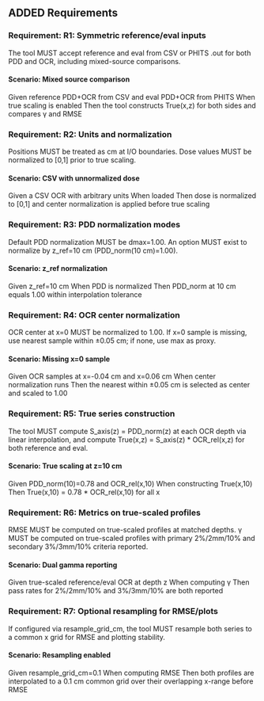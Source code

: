 ## ADDED Requirements

### Requirement: R1: Symmetric reference/eval inputs
The tool MUST accept reference and eval from CSV or PHITS .out for both PDD and OCR, including mixed-source comparisons.
#### Scenario: Mixed source comparison
Given reference PDD+OCR from CSV and eval PDD+OCR from PHITS
When true scaling is enabled
Then the tool constructs True(x,z) for both sides and compares γ and RMSE

### Requirement: R2: Units and normalization
Positions MUST be treated as cm at I/O boundaries. Dose values MUST be normalized to [0,1] prior to true scaling.
#### Scenario: CSV with unnormalized dose
Given a CSV OCR with arbitrary units
When loaded
Then dose is normalized to [0,1] and center normalization is applied before true scaling

### Requirement: R3: PDD normalization modes
Default PDD normalization MUST be dmax=1.00. An option MUST exist to normalize by z_ref=10 cm (PDD_norm(10 cm)=1.00).
#### Scenario: z_ref normalization
Given z_ref=10 cm
When PDD is normalized
Then PDD_norm at 10 cm equals 1.00 within interpolation tolerance

### Requirement: R4: OCR center normalization
OCR center at x=0 MUST be normalized to 1.00. If x=0 sample is missing, use nearest sample within ±0.05 cm; if none, use max as proxy.
#### Scenario: Missing x=0 sample
Given OCR samples at x=-0.04 cm and x=0.06 cm
When center normalization runs
Then the nearest within ±0.05 cm is selected as center and scaled to 1.00

### Requirement: R5: True series construction
The tool MUST compute S_axis(z) = PDD_norm(z) at each OCR depth via linear interpolation, and compute True(x,z) = S_axis(z) * OCR_rel(x,z) for both reference and eval.
#### Scenario: True scaling at z=10 cm
Given PDD_norm(10)=0.78 and OCR_rel(x,10)
When constructing True(x,10)
Then True(x,10) = 0.78 * OCR_rel(x,10) for all x

### Requirement: R6: Metrics on true-scaled profiles
RMSE MUST be computed on true-scaled profiles at matched depths. γ MUST be computed on true-scaled profiles with primary 2%/2mm/10% and secondary 3%/3mm/10% criteria reported.
#### Scenario: Dual gamma reporting
Given true-scaled reference/eval OCR at depth z
When computing γ
Then pass rates for 2%/2mm/10% and 3%/3mm/10% are both reported

### Requirement: R7: Optional resampling for RMSE/plots
If configured via resample_grid_cm, the tool MUST resample both series to a common x grid for RMSE and plotting stability.
#### Scenario: Resampling enabled
Given resample_grid_cm=0.1
When computing RMSE
Then both profiles are interpolated to a 0.1 cm common grid over their overlapping x-range before RMSE
